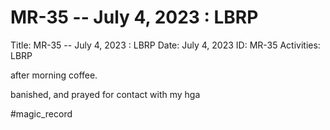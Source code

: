 # MR-35 -- July 4, 2023 : LBRP

Title: MR-35 -- July 4, 2023 : LBRP
Date: July 4, 2023
ID: MR-35
Activities: LBRP

after morning coffee.

banished, and prayed for contact with my hga

#magic_record
